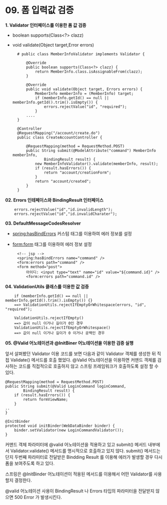 # 09. 폼 입력값 검증 #

**1. Validator 인터페이스를 이용한 폼 값 검증**

- boolean supports(Class<?> clazz)
- void validate(Object target,Error errors)


		# public class MemberInfoValidator implements Validator {
	
			@Override
			public boolean supports(Class<?> clazz) {
				return MemberInfo.class.isAssignableFrom(clazz);
			}
		
			@Override
			public void validate(Object target, Errors errors) {
				MemberInfo memberInfo = (MemberInfo) target;
				if (memberInfo.getId() == null || memberInfo.getId().trim().isEmpty()) {
					errors.rejectValue("id", "required");
				}
			....
		}
 
		@Controller
		@RequestMapping("/account/create.do")
		public class CreateAccountController {

			@RequestMapping(method = RequestMethod.POST)
			public String submit(@ModelAttribute("command") MemberInfo memberInfo,
					BindingResult result) {
				new MemberInfoValidator().validate(memberInfo, result);
				if (result.hasErrors()) {
					return "account/creationForm";
				}
				return "account/created";
			}
		}

**02. Errors 인테페이스와 BindingResult 인터페이스**

		errors.rejectValue("id","id.invalidLength");
		errors.rejectValue("id","id.invalidCharater");


**03. DefaultMessageCodesResolver**

- <spring:hasBindErrors> 커스텀 태그를 이용하여 에러 정보를 설정
- <form:form> 태그를 이용하여 에러 정보 설정
		
		<!-- jsp -->
		<spring:hasBindErrors name="command" />
		<form:errors path="command" />
		<form method="post">
			아이디: <input type="text" name="id" value="${command.id}" />
			<form:errors path="command.id" />

**04. ValidationUtils 클래스를 이용한 값 검증**

		if (memberInfo.getId() == null || memberInfo.getId().trim().isEmpty()) {}
		==> ValidationUtils.rejectIfEmptyOrWhitespace(errors, "id", "required");

		ValidationUtils.rejectIfEmpty()
		==> 값이 null 이거나 길이가 0인 경우
		ValidationUtils.rejectIfEmptyOrWhitespace()
		==> 값이 null 이거나 길이가 0 이거나 공백인 경우 
 
**05. @Valid 어노테이션과 @InitBiner 어노테이션을 이용한 검증 실행**

앞서 살펴봤던 Validator 이용 코드를 보면 다음과 같이 Validator 객체를 생성한 뒤 직접 Validate() 메서드를 호출 했었다.
@Valid 어노테이션을 이용하면 커맨드 객체를 검사하는 코드를 직접적으로 호출하지 않고 스프링 프레임워크가 호출하도록 설정 할 수 있다.

	@RequestMapping(method = RequestMethod.POST)
	public String submit(@Valid LoginCommand loginCommand, 
			BindingResult result) {
		if (result.hasErrors()) {
			return formViewName;
		}
	..	
	}

	@InitBinder
	protected void initBinder(WebDataBinder binder) {
		binder.setValidator(new LoginCommandValidator());
	}

커맨드 객체 파라미터에 @valid 어노테이션을 적용하고 있고 submit() 메서드 내부에서 Validator.validate() 메서드를 명시적으로 호출하고 있지 않다. submit() 메서드는 단지 두번째 파라미터로 전달받은 Bindding Result 를 이용해 에러가 발생할 경우 다시 폼을 보여주도록 하고 있다.

스프링은 @InitBinder 어노테이션이 적용된 메서드를 이용해서 어떤 Validator를 사용할지 결정한다.

@valid 어노테이션 사용이 BindingResult 나 Errors 타입의 파라미터을 전달받지 않으면 500 Error 가 발생시킨다.